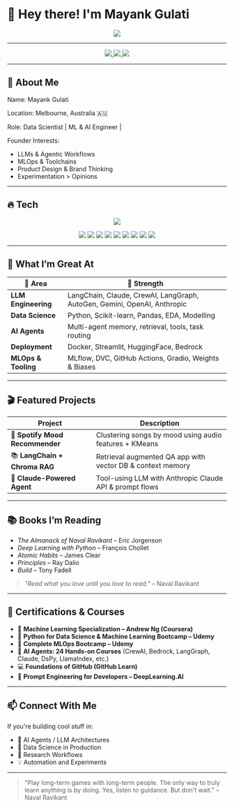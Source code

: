 # 👋 Hey there! I'm **Mayank Gulati**

<p align="center">
  <img src="https://img.shields.io/badge/Data%20Scientist-%7C%20ML%20%26%20AI%20Engineer-00F7FF?style=for-the-badge&logo=python&logoColor=white&color=blueviolet"/>
</p>


---

<p align="center">
  <a href="https://www.linkedin.com/in/mayank-gulati1993/">
    <img src="https://img.shields.io/badge/-Mayank%20Gulati-blue?style=flat-square&logo=Linkedin&logoColor=white&link=https://www.linkedin.com/in/mayank-gulati1993/"/>
  </a>
  <a href="mailto:mayank.gulati99@gmail.com">
    <img src="https://img.shields.io/badge/Gmail-D14836?style=flat-square&logo=gmail&logoColor=white"/>
  </a>
  <a href="https://github.com/Basswala">
    <img src="https://img.shields.io/github/followers/Basswala?label=Follow&style=social"/>
  </a>
</p>

---

## 🚀 About Me


Name: Mayank Gulati

Location: Melbourne, Australia 🇦🇺

Role: Data Scientist | ML & AI Engineer |

Founder Interests:
  - LLMs & Agentic Workflows
  - MLOps & Toolchains
  - Product Design & Brand Thinking
  - Experimentation > Opinions


---

## 🔥 Tech 

<p align="center">
  <img src="https://skillicons.dev/icons?i=python,tensorflow,pytorch,fastapi,docker,git,github,vscode,jupyter,mysql,postgres,figma&perline=8"/>
</p>

<p align="center">
  <img src="https://img.shields.io/badge/OpenAI-0055FF?style=flat&logo=openai&logoColor=white"/>
  <img src="https://img.shields.io/badge/Anthropic-000000?style=flat&logo=anthropic&logoColor=white"/>
  <img src="https://img.shields.io/badge/Cursor%20AI-000000?style=flat&logo=data:image/svg+xml;base64,&logoColor=white"/>
  <img src="https://img.shields.io/badge/Google%20Gemini-4285F4?style=flat&logo=google&logoColor=white"/>
  <img src="https://img.shields.io/badge/HuggingFace-FCC624?style=flat&logo=huggingface&logoColor=black"/>
  <img src="https://img.shields.io/badge/LangChain-333333?style=flat&logo=langchain&logoColor=white"/>
  <img src="https://img.shields.io/badge/LlamaIndex-FFCA28?style=flat&logo=llama&logoColor=black"/>
  <img src="https://img.shields.io/badge/MLflow-0072C6?style=flat&logo=mlflow&logoColor=white"/>
  <img src="https://img.shields.io/badge/Gradio-FF6F61?style=flat&logo=gradio&logoColor=white"/>
</p>

---

## 🧠 What I’m Great At

| 🧩 Area | 🌟 Strength |
|--------|--------------------------|
| **LLM Engineering** | LangChain, Claude, CrewAI, LangGraph, AutoGen, Gemini, OpenAI, Anthropic |
| **Data Science** | Python, Scikit-learn, Pandas, EDA, Modelling |
| **AI Agents** | Multi-agent memory, retrieval, tools, task routing |
| **Deployment** | Docker, Streamlit, HuggingFace, Bedrock |
| **MLOps & Tooling** | MLflow, DVC, GitHub Actions, Gradio, Weights & Biases |

---

## 🎬 Featured Projects

| Project | Description |
|--------|-------------|
| 🎵 **Spotify Mood Recommender** | Clustering songs by mood using audio features + KMeans |
| 📚 **LangChain + Chroma RAG** | Retrieval augmented QA app with vector DB & context memory |
| 🤖 **Claude-Powered Agent** | Tool-using LLM with Anthropic Claude API & prompt flows |

---

## 📚 Books I’m Reading

- *The Almanack of Naval Ravikant* – Eric Jorgenson  
- *Deep Learning with Python* – François Chollet  
- *Atomic Habits* – James Clear  
- *Principles* – Ray Dalio  
- *Build* – Tony Fadell

> *"Read what you love until you love to read."* – Naval Ravikant

---

## 📜 Certifications & Courses

- 📘 **Machine Learning Specialization – Andrew Ng (Coursera)**
- 🐍 **Python for Data Science & Machine Learning Bootcamp – Udemy**
- 🔁 **Complete MLOps Bootcamp – Udemy**
- 🤖 **AI Agents: 24 Hands-on Courses** (CrewAI, Bedrock, LangGraph, Claude, DsPy, LlamaIndex, etc.)
- 💻 **Foundations of GitHub (GitHub Learn)**
- 🎯 **Prompt Engineering for Developers – DeepLearning.AI**

---

## 📫 Connect With Me

If you're building cool stuff in:
- 🧠 AI Agents / LLM Architectures
- 🧩 Data Science in Production
- 🔬 Research Workflows
- 💡 Automation and Experiments

___

> "Play long-term games with long-term people. The only way to truly learn anything is by doing. Yes, listen to guidance. But don't wait." – Naval Ravikant
